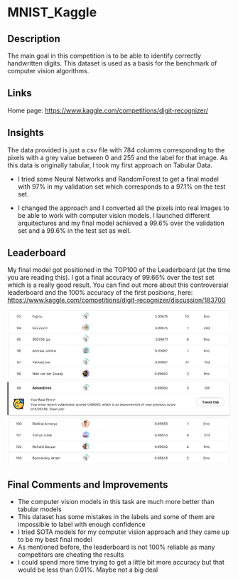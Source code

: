 # MNIST_Kaggle


## Description
The main goal in this competition is to be able to identify correctly handwritten digits. This dataset is used as a basis for the benchmark of computer vision algorithms.

## Links

Home page: https://www.kaggle.com/competitions/digit-recognizer/

## Insights

The data provided is just a csv file with 784 columns corresponding to the pixels with a grey value between 0 and 255 and the label for that image.
As this data is originally tabular, I took my first approach on Tabular Data.

+ I tried some Neural Networks and RandomForest to get a final model with 97% in my validation set which corresponds to a 97.1% on the test set.

+ I changed the approach and I converted all the pixels into real images to be able to work with computer vision models.
I launched different arquitectures and my final model achieved a 99.6% over the validation set and a 99.6% in the test set as well.

## Leaderboard

My final model got positioned in the TOP100 of the Leaderboard (at the time you are reading this). I got a final accuracy of 99.66% over the test set which is a really good result.
You can find out more about this controversial leaderboard and the 100% accuracy of the first positions, here: https://www.kaggle.com/competitions/digit-recognizer/discussion/183700

<img src="./images/Leaderboard.PNG" width="512"/>

## Final Comments and Improvements

+ The computer vision models in this task are much more better than tabular models
+ This dataset has some mistakes in the labels and some of them are impossible to label with enough confidence
+ I tried SOTA models for my computer vision approach and they came up to be my best final model
+ As mentioned before, the leaderboard is not 100% reliable as many competitors are cheating the results
+ I could spend more time trying to get a little bit more accuracy but that would be less than 0.01%. Maybe not a big deal
